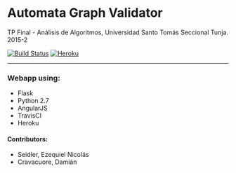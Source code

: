 # Automata Graph Validator
TP Final - Análisis de Algoritmos, Universidad Santo Tomás Seccional Tunja. 2015-2

[![Build Status](https://travis-ci.org/cravacuore/automata-graph-validator.svg?branch=master)](https://travis-ci.org/cravacuore/automata-graph-validator)
[![Heroku](http://heroku-badge.herokuapp.com/?app=automata-validator&style=flat&svg=1)](https://automata-validator.herokuapp.com/)

---

### Webapp using:
* Flask
* Python 2.7
* AngularJS
* TravisCI
* Heroku

#### Contributors:
* Seidler, Ezequiel Nicolás
* Cravacuore, Damián
